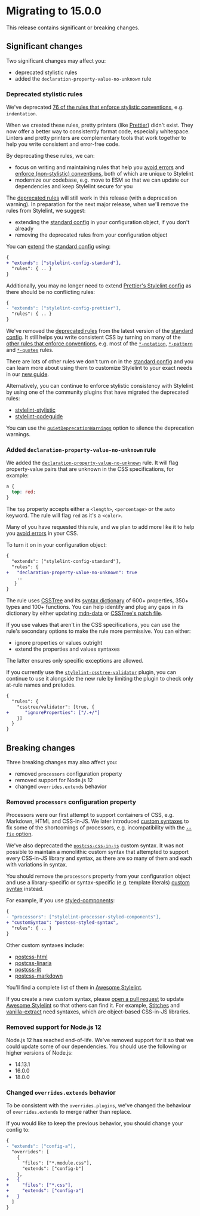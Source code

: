 # Migrating to 15.0.0

This release contains significant or breaking changes.

## Significant changes

Two significant changes may affect you:

- deprecated stylistic rules
- added the `declaration-property-value-no-unknown` rule

### Deprecated stylistic rules

We've deprecated [76 of the rules that enforce stylistic conventions](../user-guide/rules.md#deprecated), e.g. `indentation`.

When we created these rules, pretty printers (like [Prettier](https://prettier.io/)) didn't exist. They now offer a better way to consistently format code, especially whitespace. Linters and pretty printers are complementary tools that work together to help you write consistent and error-free code.

By deprecating these rules, we can:

- focus on writing and maintaining rules that help you [avoid errors](../user-guide/rules.md#avoid-errors) and [enforce (non-stylistic) conventions](../user-guide/rules.md#enforce-conventions), both of which are unique to Stylelint
- modernize our codebase, e.g. move to ESM so that we can update our dependencies and keep Stylelint secure for you

The [deprecated rules](../user-guide/rules.md#deprecated) will still work in this release (with a deprecation warning). In preparation for the next major release, when we'll remove the rules from Stylelint, we suggest:

- extending the [standard config](https://www.npmjs.com/package/stylelint-config-standard) in your configuration object, if you don't already
- removing the deprecated rules from your configuration object

You can [extend](../user-guide/configure.md#extends) the [standard config](https://www.npmjs.com/package/stylelint-config-standard) using:

```diff json
{
+ "extends": ["stylelint-config-standard"],
  "rules": { .. }
}
```

Additionally, you may no longer need to extend [Prettier's Stylelint config](https://www.npmjs.com/package/stylelint-config-prettier) as there should be no conflicting rules:

```diff json
{
- "extends": ["stylelint-config-prettier"],
  "rules": { .. }
}
```

We've removed the [deprecated rules](../user-guide/rules.md#deprecated) from the latest version of the [standard config](https://www.npmjs.com/package/stylelint-config-standard). It still helps you write consistent CSS by turning on many of the [other rules that enforce conventions](../user-guide/rules.md#enforce-conventions), e.g. most of the [`*-notation`](../user-guide/rules.md#notation), [`*-pattern`](../user-guide/rules.md#pattern) and [`*-quotes`](../user-guide/rules.md#quotes) rules.

There are lots of other rules we don't turn on in the [standard config](https://www.npmjs.com/package/stylelint-config-standard) and you can learn more about using them to customize Stylelint to your exact needs in our [new guide](../user-guide/customize.md).

Alternatively, you can continue to enforce stylistic consistency with Stylelint by using one of the community plugins that have migrated the deprecated rules:

- [stylelint-stylistic](https://www.npmjs.com/package/stylelint-stylistic)
- [stylelint-codeguide](https://www.npmjs.com/package/stylelint-codeguide)

You can use the [`quietDeprecationWarnings`](../user-guide/options.md#quietdeprecationwarnings) option to silence the deprecation warnings.

### Added `declaration-property-value-no-unknown` rule

We added the [`declaration-property-value-no-unknown`](../../lib/rules/declaration-property-value-no-unknown/README.md) rule. It will flag property-value pairs that are unknown in the CSS specifications, for example:

```css
a {
  top: red;
}
```

The `top` property accepts either a `<length>`, `<percentage>` or the `auto` keyword. The rule will flag `red` as it's a `<color>`.

Many of you have requested this rule, and we plan to add more like it to help you [avoid errors](../user-guide/rules.md#avoid-errors) in your CSS.

To turn it on in your configuration object:

```diff json
{
  "extends": ["stylelint-config-standard"],
  "rules": {
+   "declaration-property-value-no-unknown": true
    ..
   }
}
```

The rule uses [CSSTree](https://github.com/csstree/csstree) and its [syntax dictionary](https://csstree.github.io/docs/syntax/) of 600+ properties, 350+ types and 100+ functions. You can help identify and plug any gaps in its dictionary by either updating [mdn-data](https://github.com/mdn/data/) or [CSSTree's patch file](https://github.com/csstree/csstree/blob/master/data/patch.json).

If you use values that aren't in the CSS specifications, you can use the rule's secondary options to make the rule more permissive. You can either:

- ignore properties or values outright
- extend the properties and values syntaxes

The latter ensures only specific exceptions are allowed.

If you currently use the [`stylelint-csstree-validator`](https://www.npmjs.com/package/stylelint-csstree-validator) plugin, you can continue to use it alongside the new rule by limiting the plugin to check only at-rule names and preludes.

```diff json
{
  "rules": {
    "csstree/validator": [true, {
+      "ignoreProperties": ["/.+/"]
    }]
  }
}
```

## Breaking changes

Three breaking changes may also affect you:

- removed `processors` configuration property
- removed support for Node.js 12
- changed `overrides.extends` behavior

### Removed `processors` configuration property

Processors were our first attempt to support containers of CSS, e.g. Markdown, HTML and CSS-in-JS. We later introduced [custom syntaxes](../developer-guide/syntaxes.md) to fix some of the shortcomings of processors, e.g. incompatibility with the [`--fix` option](../user-guide/options.md#fix).

We've also deprecated the [`postcss-css-in-js`](https://www.npmjs.com/package/@stylelint/postcss-css-in-js) custom syntax. It was not possible to maintain a monolithic custom syntax that attempted to support every CSS-in-JS library and syntax, as there are so many of them and each with variations in syntax.

You should remove the `processors` property from your configuration object and use a library-specific or syntax-specific (e.g. template literals) [custom syntax](../user-guide/options.md#customsyntax) instead.

For example, if you use [styled-components](https://styled-components.com):

```diff json
{
- "processors": ["stylelint-processor-styled-components"],
+ "customSyntax": "postcss-styled-syntax",
  "rules": { .. }
}
```

Other custom syntaxes include:

- [postcss-html](https://www.npmjs.com/package/postcss-html)
- [postcss-linaria](https://www.npmjs.com/package/@linaria/postcss-linaria)
- [postcss-lit](https://www.npmjs.com/package/postcss-lit)
- [postcss-markdown](https://www.npmjs.com/package/postcss-markdown)

You'll find a complete list of them in [Awesome Stylelint](https://github.com/stylelint/awesome-stylelint#readme).

If you create a new custom syntax, please [open a pull request](https://github.com/stylelint/awesome-stylelint/compare) to update [Awesome Stylelint](https://github.com/stylelint/awesome-stylelint#readme) so that others can find it. For example, [Stitches](https://stitches.dev/) and [vanilla-extract](https://vanilla-extract.style/) need syntaxes, which are object-based CSS-in-JS libraries.

### Removed support for Node.js 12

Node.js 12 has reached end-of-life. We've removed support for it so that we could update some of our dependencies. You should use the following or higher versions of Node.js:

- 14.13.1
- 16.0.0
- 18.0.0

### Changed `overrides.extends` behavior

To be consistent with the `overrides.plugins`, we've changed the behaviour of `overrides.extends` to merge rather than replace.

If you would like to keep the previous behavior, you should change your config to:

```diff json
{
- "extends": ["config-a"],
  "overrides": [
    {
      "files": ["*.module.css"],
      "extends": ["config-b"]
    },
+   {
+     "files": ["*.css"],
+     "extends": ["config-a"]
+   }
  ]
}
```
